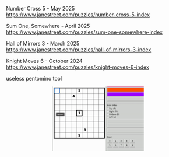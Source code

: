 Number Cross 5 - May 2025<br>
https://www.janestreet.com/puzzles/number-cross-5-index

Sum One, Somewhere - April 2025<br>
https://www.janestreet.com/puzzles/sum-one-somewhere-index

Hall of Mirrors 3 - March 2025<br>
https://www.janestreet.com/puzzles/hall-of-mirrors-3-index

Knight Moves 6 - October 2024<br>
https://www.janestreet.com/puzzles/knight-moves-6-index

useless pentomino tool
<p align = "center">
  <img alt = "garbage pentomino tool" src = "./garbage-tool.gif" width = "50%">
</p>
